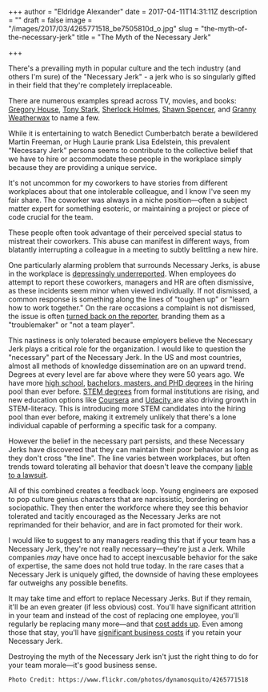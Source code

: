+++
author = "Eldridge Alexander"
date = 2017-04-11T14:31:11Z
description = ""
draft = false
image = "/images/2017/03/4265771518_be7505810d_o.jpg"
slug = "the-myth-of-the-necessary-jerk"
title = "The Myth of the Necessary Jerk"

+++

There's a prevailing myth in popular culture and the tech industry (and others I'm sure) of the "Necessary Jerk" - a jerk who is so singularly gifted in their field that they're completely irreplaceable. 

There are numerous examples spread across TV, movies, and books: [Gregory House](https://en.wikipedia.org/wiki/Gregory_House), [Tony Stark](https://en.wikipedia.org/wiki/Iron_Man), [Sherlock Holmes](https://en.wikipedia.org/wiki/Sherlock_Holmes), [Shawn Spencer](https://en.wikipedia.org/wiki/Shawn_Spencer), and [Granny Weatherwax](https://en.wikipedia.org/wiki/Granny_Weatherwax) to name a few.

While it is entertaining to watch Benedict Cumberbatch berate a bewildered Martin Freeman, or Hugh Laurie prank Lisa Edelstein, this prevalent “Necessary Jerk” persona seems to contribute to the collective belief that we have to hire or accommodate these people in the workplace simply because they are providing a unique service.

It's not uncommon for my coworkers to have stories from different workplaces about that one intolerable colleague, and I know I've seen my fair share. The coworker was always in a niche position&mdash;often a subject matter expert for something esoteric, or maintaining a project or piece of code crucial for the team.

These people often took advantage of their perceived special status to mistreat their coworkers. This abuse can manifest in different ways, from blatantly interrupting a colleague in a meeting to subtly belittling a new hire. 

One particularly alarming problem that surrounds Necessary Jerks, is abuse in the workplace is [depressingly underreported](http://www.workplacebullying.org/individuals/problem/employer-reaction/). When employees do attempt to report these coworkers, managers and HR are often dismissive, as these incidents seem minor when viewed individually. If not dismissed, a common response is something along the lines of "toughen up" or "learn how to work together." On the rare occasions a complaint is not dismissed, the issue is often [turned back on the reporter](http://www.workplacebullying.org/faq/#10), branding them as a "troublemaker" or "not a team player".

This nastiness is only tolerated because employers believe the Necessary Jerk plays a critical role for the organization. I would like to question the "necessary" part of the Necessary Jerk. In the US and most countries, almost all methods of knowledge dissemination are on an upward trend. Degrees at every level are far above where they were 50 years ago. We have more [high school](https://www.ed.gov/news/press-releases/us-high-school-graduation-rate-hits-new-record-high-0), [bachelors, masters, and PHD degrees](https://www.census.gov/prod/2004pubs/p20-550.pdf) in the hiring pool than ever before. [STEM degrees](https://www.aps.org/programs/education/statistics/bachelors.cfm) from formal institutions are rising, and new education options like [Coursera](https://www.coursera.org/) and [Udacity ](https://www.udacity.com/) are also driving growth in STEM-literacy. This is introducing more STEM candidates into the hiring pool than ever before, making it extremely unlikely that there's a lone individual capable of performing a specific task for a company.

However the belief in the necessary part persists, and these Necessary Jerks have discovered that they can maintain their poor behavior as long as they don't cross "the line". The line varies between workplaces, but often trends toward tolerating all behavior that doesn't leave the company [liable to a lawsuit](http://www.workplacebullying.org/individuals/problem/employer-reaction/). 

All of this combined creates a feedback loop. Young engineers are exposed to pop culture genius characters that are narcissistic, bordering on sociopathic. They then enter the workforce where they see this behavior tolerated and tacitly encouraged as the Necessary Jerks are not reprimanded for their behavior, and are in fact promoted for their work.

I would like to suggest to any managers reading this that if your team has a Necessary Jerk, they're not really necessary&mdash;they're just a Jerk. While companies *may* have once had to accept inexcusable behavior for the sake of expertise, the same does not hold true today. In the rare cases that a Necessary Jerk is uniquely gifted, the downside of having these employees far outweighs any possible benefits. 

It may take time and effort to replace Necessary Jerks. But if they remain, it'll be an even greater (if less obvious) cost. You'll have significant attrition in your team and instead of the cost of replacing one employee, you'll regularly be replacing many more&mdash;and that [cost adds up](https://www.zanebenefits.com/blog/bid/312123/employee-retention-the-real-cost-of-losing-an-employee). Even among those that stay, you'll have [significant business costs](http://go.roberts.edu/bid/183778/The-High-Cost-of-Low-Morale-by-Nicole-Fink) if you retain your Necessary Jerk.

Destroying the myth of the Necessary Jerk isn't just the right thing to do for your team morale&mdash;it's good business sense.


`Photo Credit: https://www.flickr.com/photos/dynamosquito/4265771518`